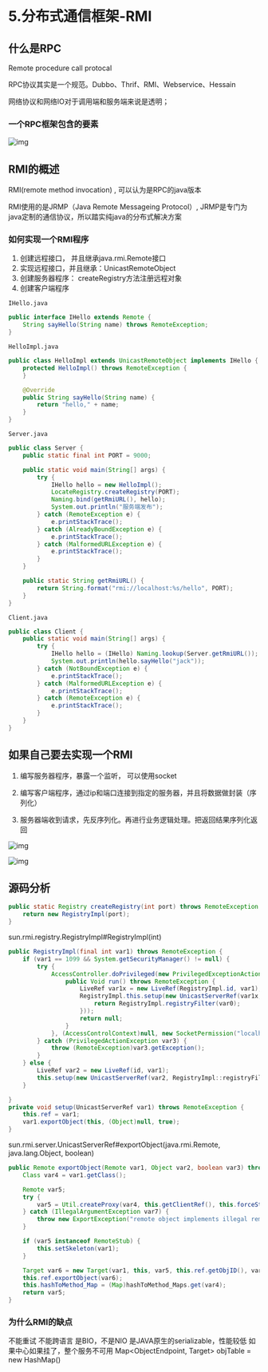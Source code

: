 # 5.分布式通信框架-RMI  

## 什么是RPC

Remote procedure call protocal 

RPC协议其实是一个规范。Dubbo、Thrif、RMI、Webservice、Hessain

网络协议和网络IO对于调用端和服务端来说是透明； 

### 一个RPC框架包含的要素

![img](img\clip_image0022.jpg)

## RMI的概述

RMI(remote method invocation)  , 可以认为是RPC的java版本

RMI使用的是JRMP（Java Remote Messageing Protocol）, JRMP是专门为java定制的通信协议，所以踏实纯java的分布式解决方案

### 如何实现一个RMI程序

1. 创建远程接口， 并且继承java.rmi.Remote接口
2. 实现远程接口，并且继承：UnicastRemoteObject
3. 创建服务器程序： createRegistry方法注册远程对象
4. 创建客户端程序

`IHello.java`

```java
public interface IHello extends Remote {
    String sayHello(String name) throws RemoteException;
}
```

`HelloImpl.java`

```java
public class HelloImpl extends UnicastRemoteObject implements IHello {
    protected HelloImpl() throws RemoteException {
    }

    @Override
    public String sayHello(String name) {
        return "hello," + name;
    }
}
```

`Server.java`

```java
public class Server {
    public static final int PORT = 9000;

    public static void main(String[] args) {
        try {
            IHello hello = new HelloImpl();
            LocateRegistry.createRegistry(PORT);
            Naming.bind(getRmiURL(), hello);
            System.out.println("服务端发布");
        } catch (RemoteException e) {
            e.printStackTrace();
        } catch (AlreadyBoundException e) {
            e.printStackTrace();
        } catch (MalformedURLException e) {
            e.printStackTrace();
        }
    }

    public static String getRmiURL() {
        return String.format("rmi://localhost:%s/hello", PORT);
    }
}
```

`Client.java`

```java
public class Client {
    public static void main(String[] args) {
        try {
            IHello hello = (IHello) Naming.lookup(Server.getRmiURL());
            System.out.println(hello.sayHello("jack"));
        } catch (NotBoundException e) {
            e.printStackTrace();
        } catch (MalformedURLException e) {
            e.printStackTrace();
        } catch (RemoteException e) {
            e.printStackTrace();
        }
    }
}
```

## 如果自己要去实现一个RMI

1. 编写服务器程序，暴露一个监听， 可以使用socket

2. 编写客户端程序，通过ip和端口连接到指定的服务器，并且将数据做封装（序列化）

3. 服务器端收到请求，先反序列化。再进行业务逻辑处理。把返回结果序列化返回

 

![img](img/clip_image0023.jpg)

 

![img](img/clip_image0042.jpg)

## 源码分析

```java
public static Registry createRegistry(int port) throws RemoteException {
    return new RegistryImpl(port);
}
```

sun.rmi.registry.RegistryImpl#RegistryImpl(int)

```java
public RegistryImpl(final int var1) throws RemoteException {
    if (var1 == 1099 && System.getSecurityManager() != null) {
        try {
            AccessController.doPrivileged(new PrivilegedExceptionAction<Void>() {
                public Void run() throws RemoteException {
                    LiveRef var1x = new LiveRef(RegistryImpl.id, var1);
                    RegistryImpl.this.setup(new UnicastServerRef(var1x, (var0) -> {
                        return RegistryImpl.registryFilter(var0);
                    }));
                    return null;
                }
            }, (AccessControlContext)null, new SocketPermission("localhost:" + var1, "listen,accept"));
        } catch (PrivilegedActionException var3) {
            throw (RemoteException)var3.getException();
        }
    } else {
        LiveRef var2 = new LiveRef(id, var1);
        this.setup(new UnicastServerRef(var2, RegistryImpl::registryFilter));
    }

}
private void setup(UnicastServerRef var1) throws RemoteException {
    this.ref = var1;
    var1.exportObject(this, (Object)null, true);
}
```

sun.rmi.server.UnicastServerRef#exportObject(java.rmi.Remote, java.lang.Object, boolean)

```java
public Remote exportObject(Remote var1, Object var2, boolean var3) throws RemoteException {
    Class var4 = var1.getClass();

    Remote var5;
    try {
        var5 = Util.createProxy(var4, this.getClientRef(), this.forceStubUse);
    } catch (IllegalArgumentException var7) {
        throw new ExportException("remote object implements illegal remote interface", var7);
    }

    if (var5 instanceof RemoteStub) {
        this.setSkeleton(var1);
    }

    Target var6 = new Target(var1, this, var5, this.ref.getObjID(), var3);
    this.ref.exportObject(var6);
    this.hashToMethod_Map = (Map)hashToMethod_Maps.get(var4);
    return var5;
}
```

### 为什么RMI的缺点

不能重试
不能跨语言
是BIO，不是NIO
是JAVA原生的serializable，性能较低
如果中心如果挂了，整个服务不可用 Map<ObjectEndpoint, Target> objTable = new HashMap()

